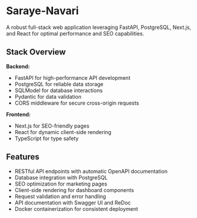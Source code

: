 # Saraye-Navari

A robust full-stack web application leveraging FastAPI, PostgreSQL, Next.js, and React for optimal performance and SEO capabilities.

## Stack Overview

**Backend:**
- FastAPI for high-performance API development
- PostgreSQL for reliable data storage
- SQLModel for database interactions
- Pydantic for data validation
- CORS middleware for secure cross-origin requests

**Frontend:**
- Next.js for SEO-friendly pages
- React for dynamic client-side rendering
- TypeScript for type safety

## Features

- RESTful API endpoints with automatic OpenAPI documentation
- Database integration with PostgreSQL
- SEO optimization for marketing pages
- Client-side rendering for dashboard components
- Request validation and error handling
- API documentation with Swagger UI and ReDoc
- Docker containerization for consistent deployment
